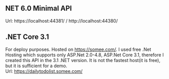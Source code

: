 ## NET 6.0 Minimal API 
Url: https://localhost:44381/ / http://localhost:44380/
 
## .NET Core 3.1
For deploy purposes. Hosted on https://somee.com/. I used free .Net Hosting which supports only ASP.Net 2.0-4.8, ASP.Net Core 3.1, therefore I created this API in the 3.1 .NET version. It is not the fastest host(it is free), but it is sufficient for a demo.<br> 
Url: https://dailytodolist.somee.com/
